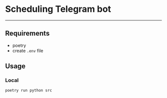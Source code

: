 # Scheduling Telegram bot

---

## Requirements

- poetry
- create `.env` file

## Usage

### Local

`poetry run python src`
